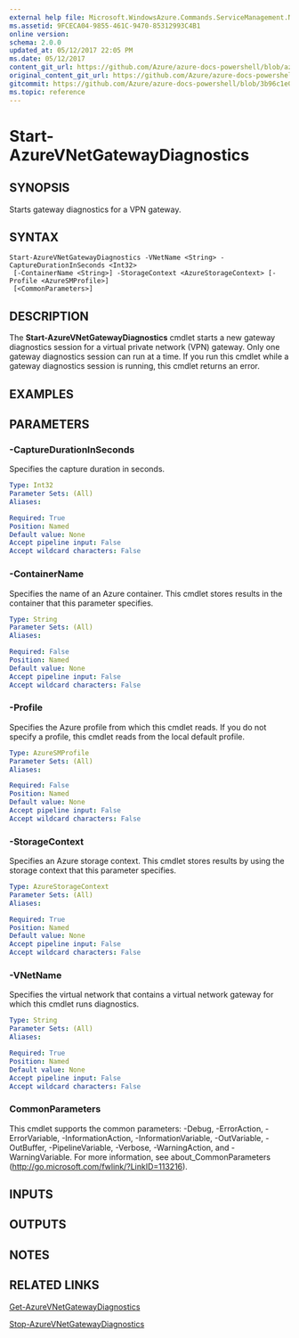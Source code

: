 ```yaml
---
external help file: Microsoft.WindowsAzure.Commands.ServiceManagement.Network.dll-Help.xml
ms.assetid: 9FCECA04-9855-461C-9470-85312993C4B1
online version:
schema: 2.0.0
updated_at: 05/12/2017 22:05 PM
ms.date: 05/12/2017
content_git_url: https://github.com/Azure/azure-docs-powershell/blob/azurestack/azureps-cmdlets-docs/ServiceManagement/Azure/v4.0.0/Start-AzureVNetGatewayDiagnostics.md
original_content_git_url: https://github.com/Azure/azure-docs-powershell/blob/azurestack/azureps-cmdlets-docs/ServiceManagement/Azure/v4.0.0/Start-AzureVNetGatewayDiagnostics.md
gitcommit: https://github.com/Azure/azure-docs-powershell/blob/3b96c1e0b28fc56dfbf6de55728d5478e0d02def
ms.topic: reference
---
```


# Start-AzureVNetGatewayDiagnostics

## SYNOPSIS
Starts gateway diagnostics for a VPN gateway.

## SYNTAX

```
Start-AzureVNetGatewayDiagnostics -VNetName <String> -CaptureDurationInSeconds <Int32>
 [-ContainerName <String>] -StorageContext <AzureStorageContext> [-Profile <AzureSMProfile>]
 [<CommonParameters>]
```

## DESCRIPTION
The **Start-AzureVNetGatewayDiagnostics** cmdlet starts a new gateway diagnostics session for a virtual private network (VPN) gateway.
Only one gateway diagnostics session can run at a time.
If you run this cmdlet while a gateway diagnostics session is running, this cmdlet returns an error.

## EXAMPLES

## PARAMETERS

### -CaptureDurationInSeconds
Specifies the capture duration in seconds.

```yaml
Type: Int32
Parameter Sets: (All)
Aliases: 

Required: True
Position: Named
Default value: None
Accept pipeline input: False
Accept wildcard characters: False
```

### -ContainerName
Specifies the name of an Azure container.
This cmdlet stores results in the container that this parameter specifies.

```yaml
Type: String
Parameter Sets: (All)
Aliases: 

Required: False
Position: Named
Default value: None
Accept pipeline input: False
Accept wildcard characters: False
```

### -Profile
Specifies the Azure profile from which this cmdlet reads. 
If you do not specify a profile, this cmdlet reads from the local default profile.

```yaml
Type: AzureSMProfile
Parameter Sets: (All)
Aliases: 

Required: False
Position: Named
Default value: None
Accept pipeline input: False
Accept wildcard characters: False
```

### -StorageContext
Specifies an Azure storage context.
This cmdlet stores results by using the storage context that this parameter specifies.

```yaml
Type: AzureStorageContext
Parameter Sets: (All)
Aliases: 

Required: True
Position: Named
Default value: None
Accept pipeline input: False
Accept wildcard characters: False
```

### -VNetName
Specifies the virtual network that contains a virtual network gateway for which this cmdlet runs diagnostics.

```yaml
Type: String
Parameter Sets: (All)
Aliases: 

Required: True
Position: Named
Default value: None
Accept pipeline input: False
Accept wildcard characters: False
```

### CommonParameters
This cmdlet supports the common parameters: -Debug, -ErrorAction, -ErrorVariable, -InformationAction, -InformationVariable, -OutVariable, -OutBuffer, -PipelineVariable, -Verbose, -WarningAction, and -WarningVariable. For more information, see about_CommonParameters (http://go.microsoft.com/fwlink/?LinkID=113216).

## INPUTS

## OUTPUTS

## NOTES

## RELATED LINKS

[Get-AzureVNetGatewayDiagnostics](./Get-AzureVNetGatewayDiagnostics.md)

[Stop-AzureVNetGatewayDiagnostics](./Stop-AzureVNetGatewayDiagnostics.md)


